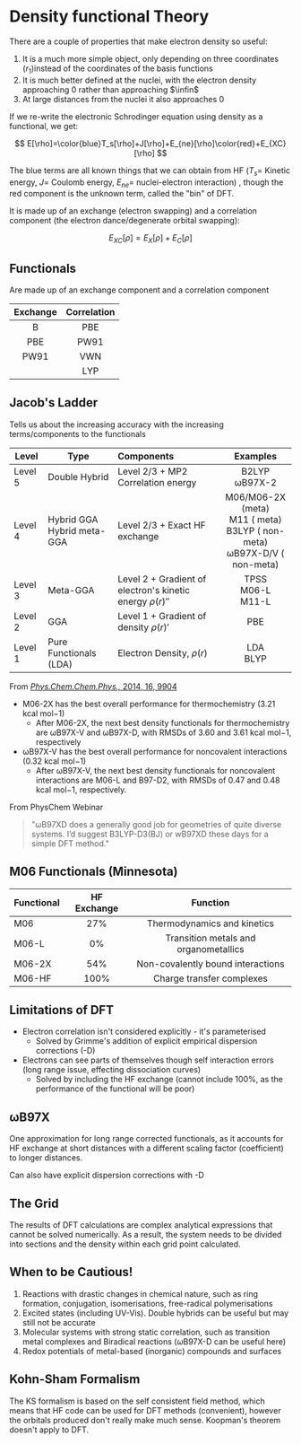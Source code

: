 # Density functional Theory

There are a couple of properties that make electron density so useful:

1. It is a much more simple object, only depending on three coordinates ($r_1$)instead of the coordinates of the basis functions
2. It is much better defined at the nuclei, with the electron density approaching $0$ rather than approaching $\infin$ 
3. At large distances from the nuclei it also approaches $0$

If we re-write the electronic Schrodinger equation using density as a functional, we get:

$$
E[\rho]=\color{blue}T_s[\rho]+J[\rho]+E_{ne}[\rho]\color{red}+E_{XC}[\rho]
$$

The blue terms are all known things that we can obtain from HF ($T_s=$ Kinetic energy, $J=$ Coulomb energy, $E_{ne}=$ nuclei-electron interaction) , though the red component is the unknown term, called the "bin" of DFT.

It is made up of an exchange (electron swapping) and a correlation component (the electron dance/degenerate orbital swapping):

$$
E_{XC}[\rho]=E_X[\rho]+E_C[\rho]
$$


## Functionals

Are made up of an exchange component and a correlation component

| Exchange | Correlation |
| :------: | :---------: |
|    B     |     PBE     |
|   PBE    |    PW91     |
|   PW91   |     VWN     |
|          |     LYP     |



## Jacob's Ladder

Tells us about the increasing accuracy with the increasing terms/components to the functionals

| Level   | Type                            | Components                                                   |                           Examples                           |
| ------- | ------------------------------- | :----------------------------------------------------------- | :----------------------------------------------------------: |
| Level 5 | Double Hybrid                   | Level 2/3 + MP2 Correlation energy                           |                  B2LYP<br />ωB97X-2                   |
| Level 4 | Hybrid GGA<br />Hybrid meta-GGA | Level 2/3  + Exact HF exchange                               | M06/M06-2X (meta)<br />M11 ( meta)<br />B3LYP ( non-meta)<br />ωB97X-D/V ( non-meta) |
| Level 3 | Meta-GGA                        | Level 2  + Gradient of electron's kinetic energy $\rho(r)''$ |                  TPSS<br />M06-L<br />M11-L                  |
| Level 2 | GGA                             | Level 1  + Gradient of density $\rho(r)'$                    |                             PBE                              |
| Level 1 | Pure Functionals (LDA)          | Electron Density, $\rho(r)$                                  |                        LDA<br />BLYP                         |

From [*Phys.Chem.Chem.Phys.,* 2014, 16, 9904](https://pubs-rsc-org.ezproxy.lib.monash.edu.au/en/content/articlelanding/2014/cp/c3cp54374a#!divAbstract)

* M06-2X has the best overall performance for thermochemistry (3.21 kcal mol−1)
  * After M06-2X, the next best density functionals for thermochemistry are ωB97X-V and ωB97X-D, with RMSDs of 3.60 and 3.61 kcal mol−1, respectively
* ωB97X-V has the best overall performance for noncovalent interactions (0.32 kcal mol−1)
  * After ωB97X-V, the next best density functionals for noncovalent interactions are M06-L and B97-D2, with RMSDs of 0.47 and 0.48 kcal mol−1, respectively.

From PhysChem Webinar

> "ωB97XD does a generally good job for geometries of quite diverse systems. I’d suggest B3LYP-D3(BJ) or wB97XD these days for a simple DFT method."

## M06 Functionals (Minnesota)

| Functional | HF Exchange |               Function                |
| ---------- | :---------: | :-----------------------------------: |
| M06        |     27%     |      Thermodynamics and kinetics      |
| M06-L      |     0%      | Transition metals and organometallics |
| M06-2X     |     54%     |   Non-covalently bound interactions   |
| M06-HF     |    100%     |       Charge transfer complexes       |

## Limitations of DFT

* Electron correlation isn't considered explicitly - it's parameterised
  * Solved by Grimme's addition of explicit empirical dispersion corrections (-D)
* Electrons can see parts of themselves though self interaction errors (long range issue, effecting dissociation curves)
  * Solved by including the HF exchange (cannot include 100%, as the performance of the functional will be poor)

## ωB97X

One approximation for long range corrected functionals, as it accounts for HF exchange at short distances with a different scaling factor (coefficient) to longer distances.

Can also have explicit dispersion corrections with -D



## The Grid

The results of DFT calculations are complex analytical expressions that cannot be solved numerically. As a result, the system needs to be divided into sections and the density within each grid point calculated.

## When to be Cautious!

1.  Reactions with drastic changes in chemical nature, such as ring formation, conjugation, isomerisations, free-radical polymerisations
2.  Excited states (including UV-Vis). Double hybrids can be useful but may still not be accurate
3.  Molecular systems with strong static correlation, such as transition metal complexes and Biradical reactions ($\omega$B97X-D can be useful here)
4.  Redox potentials of metal-based (inorganic) compounds and surfaces

## Kohn-Sham Formalism

The KS formalism is based on the self consistent field method, which means that HF code can be used for DFT methods (convenient), however the orbitals produced don't really make much sense. Koopman's theorem doesn't apply to DFT.

